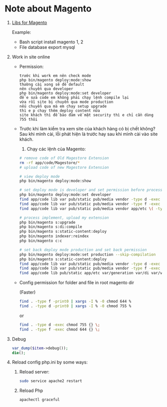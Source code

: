 # Note about Magento

1. [Libs for Magento](https://github.com/FinbertMagestore/devdocs/tree/develop/mkdocs/docs/magento/libs)

    Example:
    
    - Bash script install magento 1, 2
    - File database export mysql
    
2. Work in site online
    - Permission: 
        ```text
        trước khi work em nên check mode
        php bin/magento deploy:mode:show
        thường cài xong sẽ để default
        nên chuyển qua developer
        php bin/magento deploy:mode:set developer
        để e sửa code em không phải chạy lệnh compile lại
        vừa rồi site bị chuyển qua mode production
        nếu chuyển qua mà em chạy setup upgrade
        thì e p chạy thêm deploy content nữa
        site khách thì để bảo đảm về mặt security thì e chỉ cần dùng 755 thôi
        ```
    - Trước khi làm kiểm tra xem site của khách hàng có bị chết không? Sau khi mình cài, lỗi phát hiện là trước hay sau khi mình cài vào site khách.
        1. Chạy các lệnh của Magento: 
        ```bash
        # remove code of Old Magestore Extension
        rm -rf app/code/Magestore/*
        # upload code of new Magestore Extension
        ```
        ```bash
        # view deploy mode
        php bin/magento deploy:mode:show
        ```
        ```bash
        # set deploy mode is developer and set permission before process
        php bin/magento deploy:mode:set developer
        find app/code lib var pub/static pub/media vendor -type d -exec chmod 775 {} \;
        find app/code lib var pub/static pub/media vendor -type f -exec chmod 664 {} \;
        find app/code lib var pub/static pub/media vendor app/etc \( -type d -or -type f \) -exec chmod g+w {} + && chmod o+rwx app/etc/env.php
        ```
        ```bash
        # process implement, upload my extension
        php bin/magento s:upgrade
        php bin/magento s:di:compile
        php bin/magento s:static-content:deploy
        php bin/magento indexer:reindex
        php bin/magento c:c
        ```
        ```bash
        # set back deploy mode production and set back permission
        php bin/magento deploy:mode:set production --skip-compilation
        php bin/magento s:static-content:deploy
        find app/code lib var pub/static pub/media vendor -type d -exec chmod 755 {} \;
        find app/code lib var pub/static pub/media vendor -type f -exec chmod 644 {} \;
        find app/code lib pub/static app/etc var/generation var/di var/view_preprocessed vendor \( -type d -or -type f \) -exec chmod g-w {} + && chmod o-rwx app/etc/env.php 
        ```
    - Config permission for folder and file in root magento dir
    
        (Faster)
        ```bash
        find . -type f -print0 | xargs -I % -0 chmod 644 %
        find . -type d -print0 | xargs -I % -0 chmod 755 %
        ```
        or
        ```bash
        find . -type d -exec chmod 755 {} \;
        find . -type f -exec chmod 644 {} \;
        ```
        
3. Debug
    ```php
    var_dump($item->debug());
    die();
    ```
    
4. Reload config php.ini by some ways:
    1. Reload server: 
        ```bash
        sudo service apache2 restart
        ```
    2. Reload Php
        ```bash
        apachectl graceful
        ```